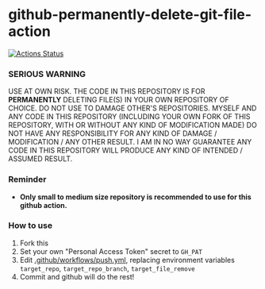 github-permanently-delete-git-file-action
=========================================
[![Actions Status](https://github.com/dirkarnez/github-docker-compose-action/workflows/docker-compose-actions-workflow/badge.svg)](https://github.com/dirkarnez/github-docker-compose-action/actions)

### SERIOUS WARNING
USE AT OWN RISK. THE CODE IN THIS REPOSITORY IS FOR **PERMANENTLY** DELETING FILE(S) IN YOUR OWN REPOSITORY OF CHOICE. DO NOT USE TO DAMAGE OTHER'S REPOSITORIES. MYSELF AND ANY CODE IN THIS REPOSITORY (INCLUDING YOUR OWN FORK OF THIS REPOSITORY, WITH OR WITHOUT ANY KIND OF MODIFICATION MADE) DO NOT HAVE ANY RESPONSIBILITY FOR ANY KIND OF DAMAGE / MODIFICATION / ANY OTHER RESULT. I AM IN NO WAY GUARANTEE ANY CODE IN THIS REPOSITORY WILL PRODUCE ANY KIND OF INTENDED / ASSUMED RESULT.

### Reminder
- **Only small to medium size repository is recommended to use for this github action.**

### How to use
1. Fork this
2. Set your own "Personal Access Token" secret to `GH_PAT`
3. Edit [.github/workflows/push.yml](.github/workflows/push.yml), replacing environment variables `target_repo`, `target_repo_branch`, `target_file_remove`
4. Commit and github will do the rest!
